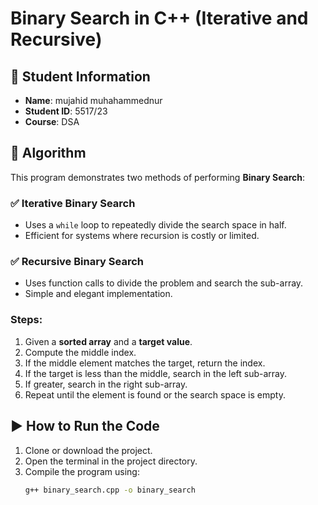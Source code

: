 # Binary Search in C++ (Iterative and Recursive)

## 👤 Student Information
- **Name**: mujahid muhahammednur  
- **Student ID**: 5517/23  
- **Course**: DSA  

## 🧠 Algorithm

This program demonstrates two methods of performing **Binary Search**:

### ✅ Iterative Binary Search
- Uses a `while` loop to repeatedly divide the search space in half.
- Efficient for systems where recursion is costly or limited.

### ✅ Recursive Binary Search
- Uses function calls to divide the problem and search the sub-array.
- Simple and elegant implementation.

### Steps:
1. Given a **sorted array** and a **target value**.
2. Compute the middle index.
3. If the middle element matches the target, return the index.
4. If the target is less than the middle, search in the left sub-array.
5. If greater, search in the right sub-array.
6. Repeat until the element is found or the search space is empty.

## ▶️ How to Run the Code

1. Clone or download the project.
2. Open the terminal in the project directory.
3. Compile the program using:
   ```bash
   g++ binary_search.cpp -o binary_search